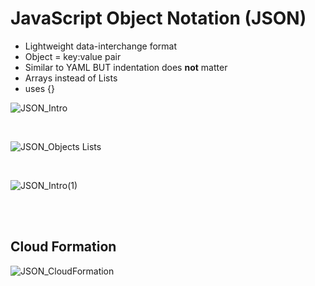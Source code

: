 # JavaScript Object Notation (JSON)

- Lightweight data-interchange format
- Object = key:value pair
- Similar to YAML BUT indentation does **not** matter
- Arrays instead of Lists
- uses {}

![JSON_Intro](https://user-images.githubusercontent.com/72099370/167733201-2921142b-84c2-42e3-ab70-746ad9ec6ec7.png)

<br> 

![JSON_Objects Lists](https://user-images.githubusercontent.com/72099370/167737762-1cb1231b-66c4-4d09-bd07-b32b42d497cb.png)

<br>

![JSON_Intro(1)](https://user-images.githubusercontent.com/72099370/167737890-9b921984-228a-4cc5-bba9-93ee284059ce.png)

<br>
<br>

## **Cloud Formation**
![JSON_CloudFormation](https://user-images.githubusercontent.com/72099370/167737978-0f06b0bb-509b-400c-be1e-b02c87a8136a.png)
